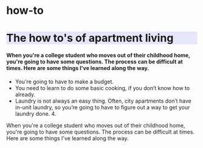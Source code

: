 # how-to
<html>
<head>
  <meta charset="utf-8">
  <meta name="viewport" content="width=device-width">

  
</head>
<body> 
  <h1 style="background-color:lavender;">The how to's of apartment living</h1>
  <p style="background-color:AliceBlue;">
    <h4>When you're a college student who moves out of their childhood home, you're going to have some questions. The process can be difficult at times. Here are some things I've learned along the way.</H4>
<ul>
  <li>You're going to have to make a budget.</li>
  <li>You need to learn to do some basic cooking, if you don’t know how to already.</li>
  <li>Laundry is not always an easy thing. Often, city apartments don’t have in-unit laundry, so you’re going to have to figure out a way to get your laundry done.
4. </li>
</ul>  When you're a college student who moves out of their childhood home, you're going to have some questions. The process can be difficult at times. Here are some things I've learned along the way.


</body>
</html>
